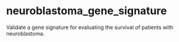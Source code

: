 # neuroblastoma_gene_signature
Validate a gene signature for evaluating the survival of patients with neuroblastoma.
